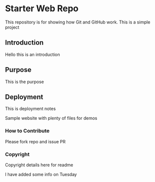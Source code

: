 # Starter Web Repo

This repository is for showing how Git and GitHub work.
This is a simple project

## Introduction
Hello this is an introduction

## Purpose
This is the purpose

## Deployment
This is deployment notes

Sample website with plenty of files for demos
### How to Contribute
Please fork repo and issue PR

### Copyright
Copyright details here for readme


I have added some info on Tuesday